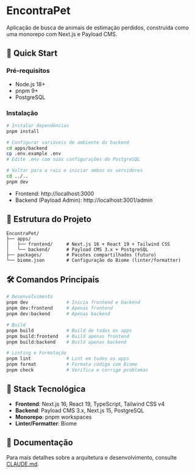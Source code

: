 # EncontraPet

Aplicação de busca de animais de estimação perdidos, construída como uma monorepo com Next.js e Payload CMS.

## 🚀 Quick Start

### Pré-requisitos

- Node.js 18+
- pnpm 9+
- PostgreSQL

### Instalação

```bash
# Instalar dependências
pnpm install

# Configurar variáveis de ambiente do backend
cd apps/backend
cp .env.example .env
# Edite .env com suas configurações do PostgreSQL

# Voltar para a raiz e iniciar ambos os servidores
cd ../..
pnpm dev
```

- Frontend: http://localhost:3000
- Backend (Payload Admin): http://localhost:3001/admin

## 📁 Estrutura do Projeto

```
EncontraPet/
├── apps/
│   ├── frontend/     # Next.js 16 + React 19 + Tailwind CSS
│   └── backend/      # Payload CMS 3.x + PostgreSQL
├── packages/         # Pacotes compartilhados (futuro)
└── biome.json        # Configuração do Biome (linter/formatter)
```

## 🛠️ Comandos Principais

```bash
# Desenvolvimento
pnpm dev              # Inicia frontend e backend
pnpm dev:frontend     # Apenas frontend
pnpm dev:backend      # Apenas backend

# Build
pnpm build            # Build de todos os apps
pnpm build:frontend   # Build apenas frontend
pnpm build:backend    # Build apenas backend

# Linting e Formatação
pnpm lint             # Lint em todos os apps
pnpm format           # Formata código com Biome
pnpm check            # Verifica e corrige problemas
```

## 🔧 Stack Tecnológica

- **Frontend**: Next.js 16, React 19, TypeScript, Tailwind CSS v4
- **Backend**: Payload CMS 3.x, Next.js 15, PostgreSQL
- **Monorepo**: pnpm workspaces
- **Linter/Formatter**: Biome

## 📖 Documentação

Para mais detalhes sobre a arquitetura e desenvolvimento, consulte [CLAUDE.md](./CLAUDE.md).
